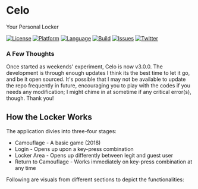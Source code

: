 # Celo
Your Personal Locker

[![License](https://img.shields.io/badge/license-MIT-blue.svg?style=flat)](http://mit-license.org)
[![Platform](https://img.shields.io/badge/platform-ios-orange.svg?style=flat)](https://developer.apple.com/resources/)
[![Language](https://img.shields.io/badge/swift-3.0-orange.svg)](https://developer.apple.com/swift)
[![Build](https://img.shields.io/travis/santanu4ver/Celo.svg?style=flat)](https://github.com/santanu4ver/Celo)
[![Issues](https://img.shields.io/github/issues/santanu4ver/Celo.svg?style=flat)](https://github.com/santanu4ver/Celo/issues)
[![Twitter](https://img.shields.io/badge/twitter-@santanu4ver-blue.svg?maxAge=2592000)](https://twitter.com/santanu4ver)

### A Few Thoughts
Once started as weekends' experiment, Celo is now v3.0.0. The development is through enough updates I think its the best time to let it go, and be it open sourced. It's possible that I may not be available to update the repo frequently in future, encouraging you to play with the codes if you needs any modification; I might chime in at sometime if any critical error(s), though. Thank you!

## How the Locker Works
The application divies into three-four stages:
- Camouflage - A basic game (2018)
- Login - Opens up upon a key-press combination
- Locker Area - Opens up differently between legit and guest user
- Return to Camouflage - Works immediately on key-press combination at any time

Following are visuals from different sections to depict the functionalities: